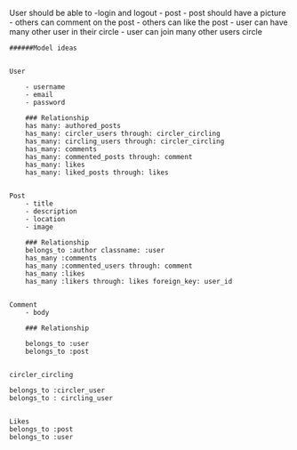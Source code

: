 User should be able to
    -login and logout
    - post 
    - post should have a picture
    - others can comment on the post
    - others can like the post
    - user can have many other user in their circle
    - user can join many other users circle

    
    ######Model ideas


    User 

        - username
        - email
        - password

        ### Relationship
        has many: authored_posts
        has_many: circler_users through: circler_circling 
        has_many: circling_users through: circler_circling
        has_many: comments
        has_many: commented_posts through: comment
        has_many: likes
        has_many: liked_posts through: likes 
        

    Post 
        - title
        - description
        - location
        - image

        ### Relationship
        belongs_to :author classname: :user
        has_many :comments
        has_many :commented_users through: comment
        has_many :likes
        has_many :likers through: likes foreign_key: user_id


    Comment 
        - body
        
        ### Relationship

        belongs_to :user
        belongs_to :post


    circler_circling 

    belongs_to :circler_user 
    belongs_to : circling_user


    Likes
    belongs_to :post
    belongs_to :user
